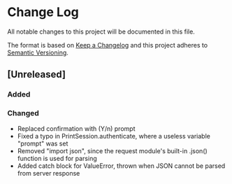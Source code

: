 # Change Log
All notable changes to this project will be documented in this file.

The format is based on [Keep a Changelog](http://keepachangelog.com/) 
and this project adheres to [Semantic Versioning](http://semver.org/).

## [Unreleased]
### Added

### Changed
- Replaced confirmation with (Y/n) prompt
- Fixed a typo in PrintSession.authenticate, where a useless variable "prompt" was set
- Removed "import json", since the request module's built-in .json() function is used for parsing
- Added catch block for ValueError, thrown when JSON cannot be parsed from server response
